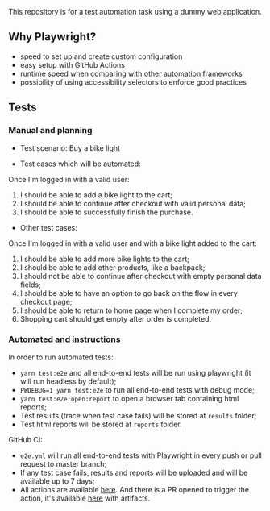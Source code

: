 This repository is for a test automation task using a dummy web application.

## Why Playwright?

- speed to set up and create custom configuration
- easy setup with GitHub Actions
- runtime speed when comparing with other automation frameworks
- possibility of using accessibility selectors to enforce good practices

## Tests
### Manual and planning

- Test scenario: Buy a bike light

- Test cases which will be automated:

Once I'm logged in with a valid user:

1) I should be able to add a bike light to the cart;
2) I should be able to continue after checkout with valid personal data;
3) I should be able to successfully finish the purchase.

- Other test cases:

Once I'm logged in with a valid user and with a bike light added to the cart:

1) I should be able to add more bike lights to the cart;
2) I should be able to add other products, like a backpack;
3) I should not be able to continue after checkout with empty personal data fields;
4) I should be able to have an option to go back on the flow in every checkout page;
5) I should be able to return to home page when I complete my order;
6) Shopping cart should get empty after order is completed.

### Automated and instructions

In order to run automated tests:
- `yarn test:e2e` and all end-to-end tests will be run using playwright (it will run headless by default);
- `PWDEBUG=1 yarn test:e2e` to run all end-to-end tests with debug mode;
- `yarn test:e2e:open:report` to open a browser tab containing html reports;
- Test results (trace when test case fails) will be stored at `results` folder;
- Test html reports will be stored at `reports` folder.

GitHub CI:
- `e2e.yml` will run all end-to-end tests with Playwright in every push or pull request to master branch;
- If any test case fails, results and reports will be uploaded and will be available up to 7 days;
- All actions are available [here](https://github.com/lorainegarutti/playwright-automation-test/actions). And there is a PR opened to trigger the action, it's available [here](https://github.com/lorainegarutti/playwright-automation-test/actions/runs/4661854027) with artifacts.